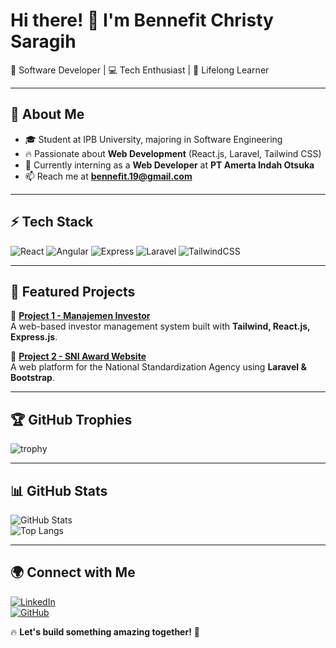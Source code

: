 # Hi there! 👋 I'm Bennefit Christy Saragih  

🚀 Software Developer | 💻 Tech Enthusiast | 🎯 Lifelong Learner  

---

## 🌟 About Me  
- 🎓 Student at IPB University, majoring in Software Engineering  
- 🔥 Passionate about **Web Development** (React.js, Laravel, Tailwind CSS)  
- 💼 Currently interning as a **Web Developer** at **PT Amerta Indah Otsuka**  
- 📫 Reach me at **bennefit.19@gmail.com**  

---

## ⚡ Tech Stack  
![React](https://img.shields.io/badge/React-20232A?style=for-the-badge&logo=react&logoColor=61DAFB)
![Angular](https://img.shields.io/badge/Angular-DD0031?style=for-the-badge&logo=angular&logoColor=white)
![Express](https://img.shields.io/badge/Express-000000?style=for-the-badge&logo=express&logoColor=white)
![Laravel](https://img.shields.io/badge/Laravel-F55247?style=for-the-badge&logo=laravel&logoColor=white)
![TailwindCSS](https://img.shields.io/badge/TailwindCSS-38B2AC?style=for-the-badge&logo=tailwind-css&logoColor=white)

---

## 📌 Featured Projects  
🔹 **[Project 1 - Manajemen Investor](#)**  
A web-based investor management system built with **Tailwind, React.js, Express.js**.  

🔹 **[Project 2 - SNI Award Website](#)**  
A web platform for the National Standardization Agency using **Laravel & Bootstrap**.  

---

## 🏆 GitHub Trophies
![trophy](https://github-profile-trophy.vercel.app/?username=christ-saragih&theme=radical&no-bg=true&no-frame=true)

---

## 📊 GitHub Stats  
![GitHub Stats](https://github-readme-stats.vercel.app/api?username=christ-saragih&show_icons=true&theme=radical)  
![Top Langs](https://github-readme-stats.vercel.app/api/top-langs/?username=christ-saragih&layout=compact&theme=radical)  

---

## 🌍 Connect with Me  
[![LinkedIn](https://img.shields.io/badge/LinkedIn-0A66C2?style=for-the-badge&logo=linkedin&logoColor=white)](https://linkedin.com/in/USERNAME)  
[![GitHub](https://img.shields.io/badge/GitHub-181717?style=for-the-badge&logo=github&logoColor=white)](https://github.com/USERNAME)  

🔥 **Let's build something amazing together!** 🚀  

